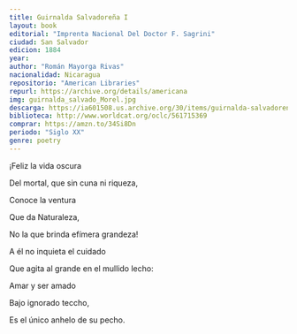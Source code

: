 ```yaml
---
title: Guirnalda Salvadoreña I
layout: book
editorial: "Imprenta Nacional Del Doctor F. Sagrini"
ciudad: San Salvador
edicion: 1884
year: 
author: "Román Mayorga Rivas"
nacionalidad: Nicaragua
repositorio: "American Libraries"
repurl: https://archive.org/details/americana
img: guirnalda_salvado_Morel.jpg
descarga: https://ia601508.us.archive.org/30/items/guirnalda-salvadorena-i-roman-mayorga/Guirnalda%20salvadore%C3%B1a%20I%20-%20Rom%C3%A1n%20Mayorga.pdf
biblioteca: http://www.worldcat.org/oclc/561715369
comprar: https://amzn.to/34Si8Dn
periodo: "Siglo XX"
genre: poetry
---
```

 
¡Feliz la vida oscura
 
Del mortal, que sin cuna ni riqueza,

Conoce la ventura

Que da Naturaleza,

No la que brinda efímera grandeza!

A él no inquieta el cuidado

Que agita al grande en el mullido lecho:
 
Amar y ser amado

Bajo ignorado teccho,

Es el único anhelo de su pecho.
